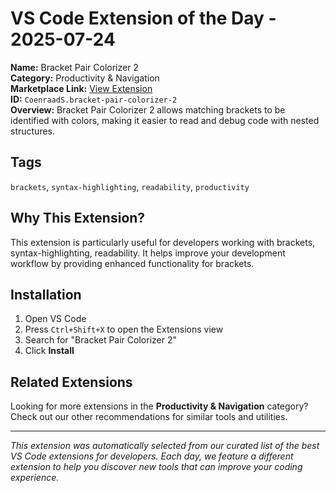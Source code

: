 # VS Code Extension of the Day - 2025-07-24

**Name:** Bracket Pair Colorizer 2  
**Category:** Productivity & Navigation  
**Marketplace Link:** [View Extension](https://marketplace.visualstudio.com/items?itemName=CoenraadS.bracket-pair-colorizer-2)  
**ID:** `CoenraadS.bracket-pair-colorizer-2`  
**Overview:** Bracket Pair Colorizer 2 allows matching brackets to be identified with colors, making it easier to read and debug code with nested structures.  


## Tags
`brackets`, `syntax-highlighting`, `readability`, `productivity`

## Why This Extension?

This extension is particularly useful for developers working with brackets, syntax-highlighting, readability. It helps improve your development workflow by providing enhanced functionality for brackets.

## Installation

1. Open VS Code
2. Press `Ctrl+Shift+X` to open the Extensions view
3. Search for "Bracket Pair Colorizer 2"
4. Click **Install**

## Related Extensions

Looking for more extensions in the **Productivity & Navigation** category? Check out our other recommendations for similar tools and utilities.

---

*This extension was automatically selected from our curated list of the best VS Code extensions for developers. Each day, we feature a different extension to help you discover new tools that can improve your coding experience.*
